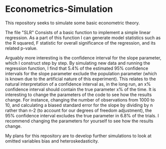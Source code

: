 # Econometrics-Simulation

This repository seeks to simulate some basic econometric theory.

The file "SLR" Consists of a basic function to implement a simple linear regression. As a part of this function I can generate model statistics such as the R squared, F statistic for overall significance of the regression, and its related p-value.

Arguably more interesting is the confidence interval for the slope parameter, which I construct step by step.
By simulating new data and running the regression function, I find that 5.4% of the estimated 95% confidence intervals for the  slope parameter exclude the population parameter (which is known due to the artificial nature of this experiment). This relates to the natural interpretation of a confidence interval as, in the long run, an x% confidence interval should contain the true parameter x% of the time.
It is interesting to change the parameters of the code to see how the results change. For instance, changing the number of observations from 1000 to 10, and calculating a biased standard error for the slope by dividing by n rather than n-2 (to account for our degrees of freedom adjustment), the 95% confidence interval excludes the true parameter in 6.8% of the trials. I recommend changing the parameters for yourself to see how the results change.

My plans for this repository are to develop further simulations to look at omitted variables bias and heteroskedasticity.
